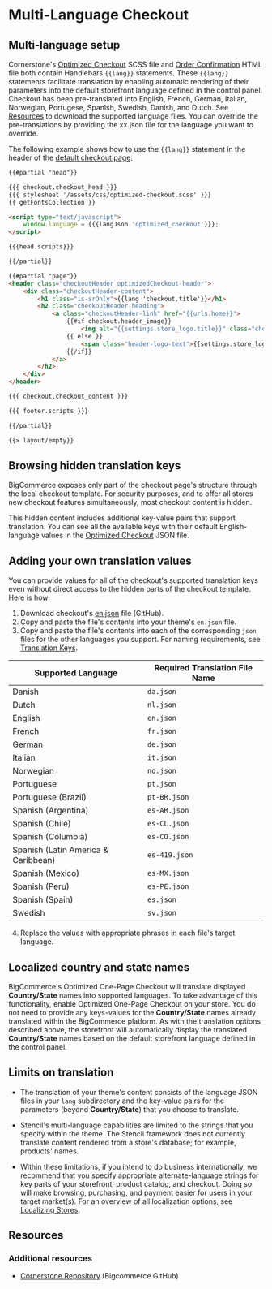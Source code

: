 # Multi-Language Checkout




## Multi-language setup

Cornerstone's [Optimized Checkout](https://github.com/bigcommerce/cornerstone/blob/master/assets/scss/optimized-checkout.scss) SCSS file and [Order Confirmation](https://github.com/bigcommerce/cornerstone/blob/master/templates/pages/order-confirmation.html) HTML file both contain Handlebars `{{lang}}` statements. These `{{lang}}` statements facilitate translation by enabling automatic rendering of their parameters into the default storefront language defined in the control panel. Checkout has been pre-translated into English, French, German, Italian, Norwegian, Portugese, Spanish, Swedish, Danish, and Dutch. See [Resources](/stencil-docs/localization/localizing-stores#resources) to download the supported language files. You can override the pre-translations by providing the xx.json file for the language you want to override.

The following example shows how to use the `{{lang}}` statement in the header of the [default checkout page](https://github.com/bigcommerce/cornerstone/blob/master/templates/pages/checkout.html): 

```html
{{#partial "head"}}

{{{ checkout.checkout_head }}}
{{{ stylesheet '/assets/css/optimized-checkout.scss' }}}
{{ getFontsCollection }}

<script type="text/javascript">
    window.language = {{{langJson 'optimized_checkout'}}};
</script>

{{{head.scripts}}}

{{/partial}}

{{#partial "page"}}
<header class="checkoutHeader optimizedCheckout-header">
    <div class="checkoutHeader-content">
        <h1 class="is-srOnly">{{lang 'checkout.title'}}</h1>
        <h2 class="checkoutHeader-heading">
            <a class="checkoutHeader-link" href="{{urls.home}}">
                {{#if checkout.header_image}}
                    <img alt="{{settings.store_logo.title}}" class="checkoutHeader-logo" id="logoImage" src="{{ checkout.header_image }}"/>
                {{ else }}
                    <span class="header-logo-text">{{settings.store_logo.title}}</span>
                {{/if}}
            </a>
        </h2>
    </div>
</header>

{{{ checkout.checkout_content }}}

{{{ footer.scripts }}}

{{/partial}}

{{> layout/empty}}
```

## Browsing hidden translation keys
BigCommerce exposes only part of the checkout page's structure through the local checkout template. For security purposes, and to offer all stores new checkout features simultaneously, most checkout content is hidden.

This hidden content includes additional key-value pairs that support translation. You can see all the available keys with their default English-language values in the [Optimized Checkout](https://github.com/bigcommerce/checkout-js/blob/master/src/app/locale/translations/en.json) JSON file.

## Adding your own translation values

You can provide values for all of the checkout's supported translation keys even without direct access to the hidden parts of the checkout template. Here is how:

1. Download checkout's [en.json](https://github.com/bigcommerce/checkout-js/blob/master/src/app/locale/translations/en.json) file (GitHub).
2. Copy and paste the file's contents into your theme's `en.json` file.
3. Copy and paste the file's contents into each of the corresponding `json` files for the other languages you support. For naming requirements, see [Translation Keys](/stencil-docs/localization/translation-keys#the-schema).

| Supported Language | Required Translation File Name |
|-|-|
| Danish | `da.json`   |
| Dutch  | `nl.json`   |
| English | `en.json`  |
| French | `fr.json` |
| German | `de.json` |
| Italian | `it.json` |
| Norwegian| `no.json`|
| Portuguese| `pt.json`|
| Portuguese (Brazil)| `pt-BR.json`|
| Spanish (Argentina) | `es-AR.json` |
| Spanish (Chile) | `es-CL.json` |
| Spanish (Columbia) | `es-CO.json` |
| Spanish (Latin America & Caribbean) | `es-419.json` |
| Spanish (Mexico)| `es-MX.json` |
| Spanish (Peru)| `es-PE.json` |
| Spanish (Spain)| `es.json` |
| Swedish | `sv.json`|

4. Replace the values with appropriate phrases in each file's target language.

## Localized country and state names

BigCommerce's Optimized One-Page Checkout will translate displayed **Country/State** names into supported languages. To take advantage of this functionality, enable Optimized One-Page Checkout on your store. You do not need to provide any keys-values for the **Country/State** names already translated within the BigCommerce platform. As with the translation options described above, the storefront will automatically display the translated **Country/State** names based on the default storefront language defined in the control panel.

## Limits on translation

* The translation of your theme's content consists of the language JSON files in your `lang` subdirectory and the key-value pairs for the parameters (beyond **Country/State**) that you choose to translate. 


* Stencil's multi-language capabilities are limited to the strings that you specify within the theme. The Stencil framework does not currently translate content rendered from a store's database; for example, products' names.

* Within these limitations, if you intend to do business internationally, we recommend that you specify appropriate alternate-language strings for key parts of your storefront, product catalog, and checkout. Doing so will make browsing, purchasing, and payment easier for users in your target market(s). For an overview of all localization options, see [Localizing Stores](/stencil-docs/localization/localizing-stores).

## Resources

### Additional resources

* [Cornerstone Repository](https://github.com/bigcommerce/cornerstone) (Bigcommerce GitHub)
